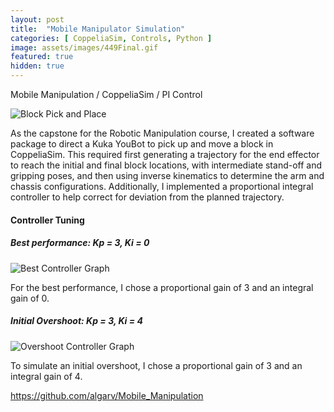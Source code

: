```yaml
---
layout: post
title:  "Mobile Manipulator Simulation"
categories: [ CoppeliaSim, Controls, Python ]
image: assets/images/449Final.gif
featured: true
hidden: true
---
```


Mobile Manipulation / CoppeliaSim / PI Control

![Block Pick and Place](https://algarv.github.io/Portfolio/assets/images/449Final.gif)

As the capstone for the Robotic Manipulation course, I created a software package to direct a Kuka YouBot to pick up and move a block in CoppeliaSim. This required first generating a trajectory for the end effector to reach the initial and final block locations, with intermediate stand-off and gripping poses, and then using inverse kinematics to determine the arm and chassis configurations. Additionally, I implemented a proportional integral controller to help correct for deviation from the planned trajectory. 

#### Controller Tuning

##### Best performance: Kp = 3, Ki = 0
![Best Controller Graph](https://algarv.github.io/Portfolio/assets/images/best.png)

For the best performance, I chose a proportional gain of 3 and an integral gain of 0.

##### Initial Overshoot: Kp = 3, Ki = 4
![Overshoot Controller Graph](https://algarv.github.io/Portfolio/assets/images/overshoot.png)

To simulate an initial overshoot, I chose a proportional gain of 3 and an integral gain of 4.

https://github.com/algarv/Mobile_Manipulation